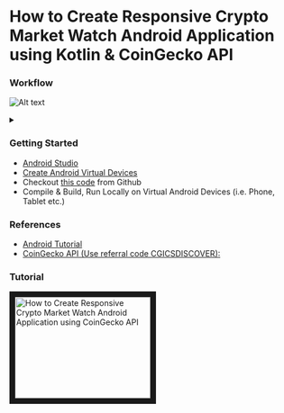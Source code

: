 # How to Create Responsive Crypto Market Watch Android Application using Kotlin & CoinGecko API

### Workflow

![Alt text](wf.png)

<details>

<summary></summary>

```mermaid

graph LR

A((Download<br/>and Install<br/>Android Studio)) --> B

B{Create Virtual Devices<br/>Android Phone<br/>Android Tablet} --> C

C((Checkout<br/>'coingecko_api_client_android'<br/>code from Git)) --> D

D{Compile & Build,<br/>Run Locally<br/>On Virtual<br/>Android Devices}

D --> E(Android Phone)
D --> F(Android Tablet)

```

</details>

### Getting Started

<ul>

<li><a href="https://developer.android.com/studio" target="_new">Android Studio</a></li>

<li><a href="https://developer.android.com/studio/run/managing-avds" target="_new">Create Android Virtual Devices</a></li>

<li>Checkout <a href="https://github.com/lalumastan/coingecko_api_client_android.git">this code</a> from Github</li>

<li>Compile & Build, Run Locally on Virtual Android Devices (i.e. Phone, Tablet etc.)</li>
</ul>

### References

<ul>

<li><a href="https://developer.android.com/codelabs/basic-android-kotlin-compose-first-app#0" target="_new">Android Tutorial</a></li>

<li><a  href="https://www.coingecko.com/en/api" target="_new">CoinGecko API (Use referral code CGICSDISCOVER):</a></li>

</ul>

### Tutorial

<a href="http://www.youtube.com/watch?feature=player_embedded&v=3gi_D13YbG4" target="_blank"><img src="http://img.youtube.com/vi/3gi_D13YbG4/0.jpg" alt="How to Create Responsive  Crypto Market Watch Android Application using CoinGecko API" width="240" height="180" border="10" /></a>
